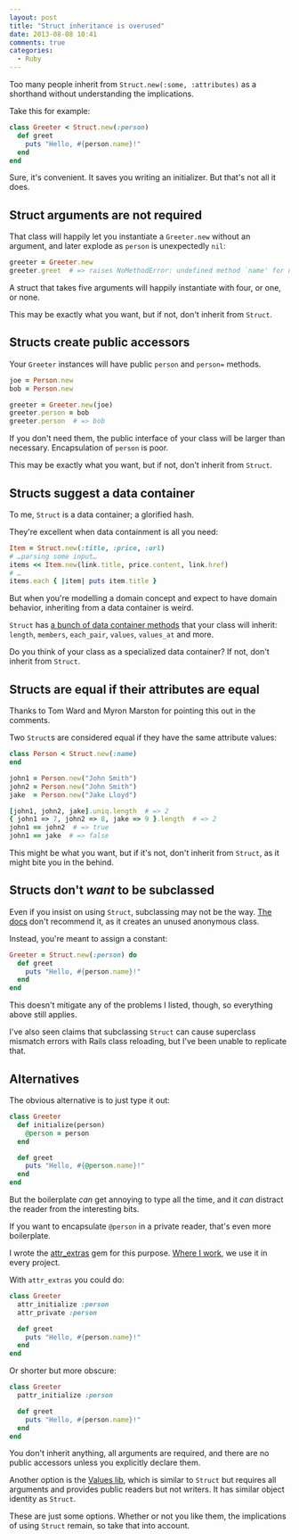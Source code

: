 ```yaml
---
layout: post
title: "Struct inheritance is overused"
date: 2013-08-08 10:41
comments: true
categories:
  - Ruby
---
```


Too many people inherit from `Struct.new(:some, :attributes)` as a shorthand without understanding the implications.

Take this for example:

``` ruby
class Greeter < Struct.new(:person)
  def greet
    puts "Hello, #{person.name}!"
  end
end
```

Sure, it's convenient. It saves you writing an initializer. But that's not all it does.


## Struct arguments are not required

That class will happily let you instantiate a `Greeter.new` without an argument, and later explode as `person` is unexpectedly `nil`:

``` ruby
greeter = Greeter.new
greeter.greet  # => raises NoMethodError: undefined method `name' for nil:NilClass
```

A struct that takes five arguments will happily instantiate with four, or one, or none.

This may be exactly what you want, but if not, don't inherit from `Struct`.


## Structs create public accessors

Your `Greeter` instances will have public `person` and `person=` methods.

``` ruby
joe = Person.new
bob = Person.new

greeter = Greeter.new(joe)
greeter.person = bob
greeter.person  # => bob
```

If you don't need them, the public interface of your class will be larger than necessary. Encapsulation of `person` is poor.

This may be exactly what you want, but if not, don't inherit from `Struct`.


## Structs suggest a data container

To me, `Struct` is a data container; a glorified hash.

They're excellent when data containment is all you need:

``` ruby
Item = Struct.new(:title, :price, :url)
# …parsing some input…
items << Item.new(link.title, price.content, link.href)
# …
items.each { |item| puts item.title }
```

But when you're modelling a domain concept and expect to have domain behavior, inheriting from a data container is weird.

`Struct` has [a bunch of data container methods](http://www.ruby-doc.org/core-2.0/Struct.html) that your class will inherit: `length`, `members`, `each_pair`, `values`, `values_at` and more.

Do you think of your class as a specialized data container? If not, don't inherit from `Struct`.


## Structs are equal if their attributes are equal

Thanks to Tom Ward and Myron Marston for pointing this out in the comments.

Two `Struct`s are considered equal if they have the same attribute values:

``` ruby
class Person < Struct.new(:name)
end

john1 = Person.new("John Smith")
john2 = Person.new("John Smith")
jake  = Person.new("Jake Lloyd")

[john1, john2, jake].uniq.length  # => 2
{ john1 => 7, john2 => 8, jake => 9 }.length  # => 2
john1 == john2  # => true
john1 == jake  # => false
```

This might be what you want, but if it's not, don't inherit from `Struct`, as it might bite you in the behind.


## Structs don't *want* to be subclassed

Even if you insist on using `Struct`, subclassing may not be the way. [The docs](http://www.ruby-doc.org/core-2.0/Struct.html#method-c-new) don't recommend it, as it creates an unused anonymous class.

Instead, you're meant to assign a constant:

``` ruby
Greeter = Struct.new(:person) do
  def greet
    puts "Hello, #{person.name}!"
  end
end
```

This doesn't mitigate any of the problems I listed, though, so everything above still applies.

I've also seen claims that subclassing `Struct` can cause superclass mismatch errors with Rails class reloading, but I've been unable to replicate that.


## Alternatives

The obvious alternative is to just type it out:

``` ruby
class Greeter
  def initialize(person)
    @person = person
  end

  def greet
    puts "Hello, #{@person.name}!"
  end
end
```

But the boilerplate *can* get annoying to type all the time, and it *can* distract the reader from the interesting bits.

If you want to encapsulate `@person` in a private reader, that's even more boilerplate.

I wrote the [attr\_extras](https://github.com/barsoom/attr_extras) gem for this purpose. [Where I work](http://barsoom.se), we use it in every project.

With `attr_extras` you could do:

``` ruby
class Greeter
  attr_initialize :person
  attr_private :person

  def greet
    puts "Hello, #{person.name}!"
  end
end
```

Or shorter but more obscure:

``` ruby
class Greeter
  pattr_initialize :person

  def greet
    puts "Hello, #{person.name}!"
  end
end
```

You don't inherit anything, all arguments are required, and there are no public accessors unless you explicitly declare them.

Another option is the [Values lib](https://github.com/tcrayford/Values), which is similar to `Struct` but requires all arguments and provides public readers but not writers. It has similar object identity as `Struct`.

These are just some options. Whether or not you like them, the implications of using `Struct` remain, so take that into account.
